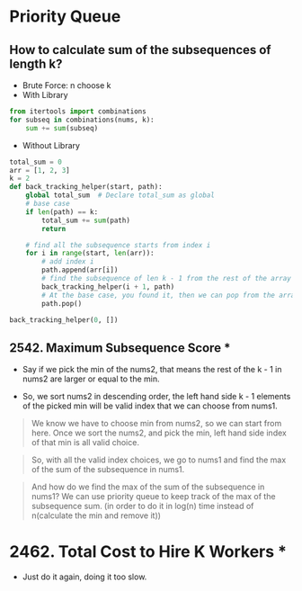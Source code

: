 # Priority Queue

## How to calculate sum of the subsequences of length k?

- Brute Force: n choose k
- With Library
```python
from itertools import combinations
for subseq in combinations(nums, k):
    sum += sum(subseq)
```
- Without Library
```python
total_sum = 0
arr = [1, 2, 3]
k = 2
def back_tracking_helper(start, path):
    global total_sum  # Declare total_sum as global
    # base case
    if len(path) == k:
        total_sum += sum(path)
        return 

    # find all the subsequence starts from index i
    for i in range(start, len(arr)):
        # add index i
        path.append(arr[i])
        # find the subsequence of len k - 1 from the rest of the array
        back_tracking_helper(i + 1, path)
        # At the base case, you found it, then we can pop from the array and keep explore
        path.pop()

back_tracking_helper(0, [])
```

## 2542. Maximum Subsequence Score *

- Say if we pick the min of the nums2, that means the rest of the k - 1 in nums2 are larger or equal to the min. 

- So, we sort nums2 in descending order, the left hand side k - 1 elements of the picked min will be valid index that we can choose from nums1.

> We know we have to choose min from nums2, so we can start from here. Once we sort the nums2, and pick the min, left hand side index of that min is all valid choice.

> So, with all the valid index choices, we go to nums1 and find the max of the sum of the subsequence in nums1.

> And how do we find the max of the sum of the subsequence in nums1? We can use priority queue to keep track of the max of the subsequence sum. (in order to do it in log(n) time instead of n(calculate the min and remove it))


# 2462. Total Cost to Hire K Workers *
- Just do it again, doing it too slow.
